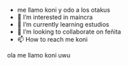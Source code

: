 - me llamo koni y odo a los otakus
- 👀 I’m interested in maincra
- 🌱 I’m currently learning estudios
- 💞️ I’m looking to collaborate on feñita
- 📫 How to reach me koni

<!---
koniluv/koniluv is a ✨ special ✨ repository because its `README.md` (this file) appears on your GitHub profile.
You can click the Preview link to take a look at your changes.
--->
ola me llamo koni uwu
